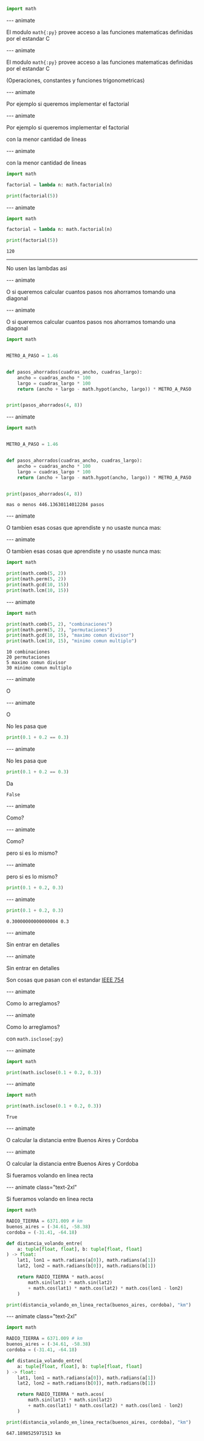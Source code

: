 ```py
import math
```

--- animate

El modulo `math{:py}` provee acceso a las funciones matematicas definidas por el estandar C

--- animate

El modulo `math{:py}` provee acceso a las funciones matematicas definidas por el estandar C

(Operaciones, constantes y funciones trigonometricas)

--- animate

Por ejemplo si queremos implementar el factorial

--- animate

Por ejemplo si queremos implementar el factorial

con la menor cantidad de lineas

--- animate

con la menor cantidad de lineas

```py
import math

factorial = lambda n: math.factorial(n)

print(factorial(5))
```

--- animate

```py
import math

factorial = lambda n: math.factorial(n)

print(factorial(5))
```

```plain
120
```

---

No usen las lambdas asi

--- animate

O si queremos calcular cuantos pasos nos ahorramos tomando una diagonal

--- animate

O si queremos calcular cuantos pasos nos ahorramos tomando una diagonal

<div class="text-2xl">

```py
import math


METRO_A_PASO = 1.46


def pasos_ahorrados(cuadras_ancho, cuadras_largo):
    ancho = cuadras_ancho * 100
    largo = cuadras_largo * 100
    return (ancho + largo - math.hypot(ancho, largo)) * METRO_A_PASO


print(pasos_ahorrados(4, 8))
```

</div>

--- animate

<div class="text-3xl">

```py
import math


METRO_A_PASO = 1.46


def pasos_ahorrados(cuadras_ancho, cuadras_largo):
    ancho = cuadras_ancho * 100
    largo = cuadras_largo * 100
    return (ancho + largo - math.hypot(ancho, largo)) * METRO_A_PASO


print(pasos_ahorrados(4, 8))
```

</div>

```plain
mas o menos 446.13630114012284 pasos
```

--- animate

O tambien esas cosas que aprendiste y no usaste nunca mas:

--- animate

O tambien esas cosas que aprendiste y no usaste nunca mas:

```py data-id="1"
import math

print(math.comb(5, 2))
print(math.perm(5, 2))
print(math.gcd(10, 15))
print(math.lcm(10, 15))
```

--- animate

```py data-id="1"
import math

print(math.comb(5, 2), "combinaciones")
print(math.perm(5, 2), "permutaciones")
print(math.gcd(10, 15), "maximo comun divisor")
print(math.lcm(10, 15), "minimo comun multiplo")
```

```plain
10 combinaciones
20 permutaciones
5 maximo comun divisor
30 minimo comun multiplo
```

--- animate

O

--- animate

O

No les pasa que

```py
print(0.1 + 0.2 == 0.3)
```

--- animate

No les pasa que

```py
print(0.1 + 0.2 == 0.3)
```

Da

```plain
False
```

--- animate

Como?

--- animate

Como?

pero si es lo mismo?

--- animate

pero si es lo mismo?

```py
print(0.1 + 0.2, 0.3)
```

--- animate

```py
print(0.1 + 0.2, 0.3)
```

```plain
0.30000000000000004 0.3
```

--- animate

Sin entrar en detalles

--- animate

Sin entrar en detalles

Son cosas que pasan con el estandar [IEEE 754](https://es.wikipedia.org/wiki/IEEE_754)

--- animate

Como lo arreglamos?

--- animate

Como lo arreglamos?

con `math.isclose{:py}`

--- animate

```py
import math

print(math.isclose(0.1 + 0.2, 0.3))
```

--- animate

```py
import math

print(math.isclose(0.1 + 0.2, 0.3))
```

```plain
True
```

--- animate

O calcular la distancia entre Buenos Aires y Cordoba

--- animate

O calcular la distancia entre Buenos Aires y Cordoba

Si fueramos volando en linea recta

--- animate class="text-2xl"

Si fueramos volando en linea recta

```py
import math

RADIO_TIERRA = 6371.009 # km
buenos_aires = (-34.61, -58.38)
cordoba = (-31.41, -64.18)

def distancia_volando_entre(
    a: tuple[float, float], b: tuple[float, float]
) -> float:
    lat1, lon1 = math.radians(a[0]), math.radians(a[1])
    lat2, lon2 = math.radians(b[0]), math.radians(b[1])

    return RADIO_TIERRA * math.acos(
        math.sin(lat1) * math.sin(lat2)
        + math.cos(lat1) * math.cos(lat2) * math.cos(lon1 - lon2)
    )

print(distancia_volando_en_linea_recta(buenos_aires, cordoba), "km")
```

--- animate class="text-2xl"

```py
import math

RADIO_TIERRA = 6371.009 # km
buenos_aires = (-34.61, -58.38)
cordoba = (-31.41, -64.18)

def distancia_volando_entre(
    a: tuple[float, float], b: tuple[float, float]
) -> float:
    lat1, lon1 = math.radians(a[0]), math.radians(a[1])
    lat2, lon2 = math.radians(b[0]), math.radians(b[1])

    return RADIO_TIERRA * math.acos(
        math.sin(lat1) * math.sin(lat2)
        + math.cos(lat1) * math.cos(lat2) * math.cos(lon1 - lon2)
    )

print(distancia_volando_en_linea_recta(buenos_aires, cordoba), "km")
```

```plain
647.1898525971513 km
```
